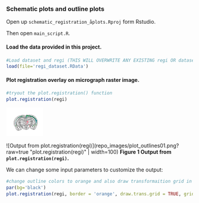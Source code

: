 ### Schematic plots and outline plots

Open up `schematic_registration_åplots.Rproj` form Rstudio.

Then open `main_script.R`.

#### Load the data provided in this project.

```R
#Load dataset and regi (THIS WILL OVERWRITE ANY EXISTING regi OR dataset NAMED OBJECTS)
load(file='regi_dataset.RData')
```

#### Plot registration overlay on micrograph raster image.

```R
#tryout the plot.registration() function
plot.registration(regi)
```

<img src="repo_images/plot_outlines01.png?raw=true" width="100">

![Output from plot.registration(regi)](repo_images/plot_outlines01.png?raw=true "plot.registration(regi)" | width=100)
**Figure 1 Output from `plot.registration(regi)`.**

We can change some input parameters to customize the output:

```R
#change outline colors to orange and also draw transformaition grid in purple
par(bg='black')
plot.registration(regi, border = 'orange', draw.trans.grid = TRUE, grid.color = 'purple')
```